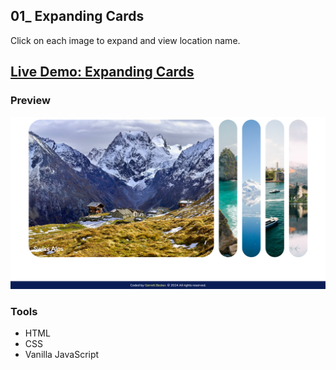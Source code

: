 ## 01_ Expanding Cards

Click on each image to expand and view location name.

## [Live Demo: Expanding Cards](https://01-expanding-cards-gdbecker.netlify.app/)

### Preview

!["HomePage"](./HomePage.png)

### Tools
- HTML
- CSS
- Vanilla JavaScript